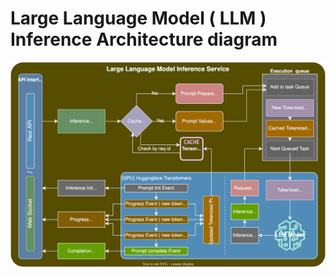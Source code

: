# Large Language Model ( LLM ) Inference Architecture diagram

![Alt text](diagrams/llm-inference-diagram-dark.svg)
